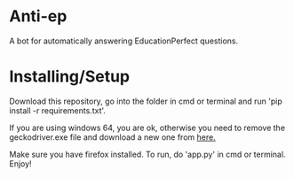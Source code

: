 # Anti-ep
A bot for automatically answering EducationPerfect questions.

# Installing/Setup
Download this repository, go into the folder in cmd or terminal and run 'pip install -r requirements.txt'.

If you are using windows 64, you are ok, otherwise you need to remove the geckodriver.exe file and download a new one from [here.](https://github.com/mozilla/geckodriver/releases)

Make sure you have firefox installed.
To run, do 'app.py' in cmd or terminal.
Enjoy!
